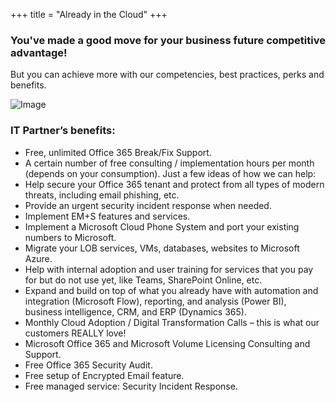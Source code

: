 +++
title = "Already in the Cloud"
+++

### You've made a good move for your business future competitive advantage!

But you can achieve more with our competencies, best practices, perks and benefits. 

![Image](/already.png)


### IT Partner’s benefits:

* Free, unlimited Office 365 Break/Fix Support. 
* A certain number of free consulting / implementation hours per month (depends on your consumption). Just a few ideas of how we can help: 
* Help secure your Office 365 tenant and protect from all types of modern threats, including email phishing, etc. 
* Provide an urgent security incident response when needed. 
* Implement EM+S features and services. 
* Implement a Microsoft Cloud Phone System and port your existing numbers to Microsoft. 
* Migrate your LOB services, VMs, databases, websites to Microsoft Azure. 
* Help with internal adoption and user training for services that you pay for but do not use yet, like Teams, SharePoint Online, etc. 
* Expand and build on top of what you already have with automation and integration (Microsoft Flow), reporting, and analysis (Power BI), business intelligence, CRM, and ERP (Dynamics 365). 
* Monthly Cloud Adoption / Digital Transformation Calls – this is what our customers REALLY love! 
* Microsoft Office 365 and Microsoft Volume Licensing Consulting and Support. 
* Free Office 365 Security Audit. 
* Free setup of Encrypted Email feature. 
* Free managed service: Security Incident Response.
